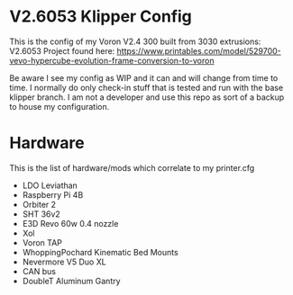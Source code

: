 # V2.6053 Klipper Config
This is the config of my Voron V2.4 300 built from 3030 extrusions: V2.6053
Project found here: https://www.printables.com/model/529700-vevo-hypercube-evolution-frame-conversion-to-voron

Be aware I see my config as WIP and it can and will change from time to time. I normally do only check-in stuff that is tested and run with the base klipper branch. I am not a developer and use this repo as sort of a backup to house my configuration.

# Hardware
This is the list of hardware/mods which correlate to my printer.cfg
* LDO Leviathan
* Raspberry Pi 4B
* Orbiter 2
* SHT 36v2
* E3D Revo 60w 0.4 nozzle
* Xol
* Voron TAP
* WhoppingPochard Kinematic Bed Mounts
* Nevermore V5 Duo XL
* CAN bus
* DoubleT Aluminum Gantry

